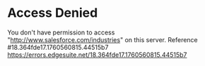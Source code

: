 # Access Denied
You don't have permission to access "http://www.salesforce.com/industries" on this server.
Reference #18.364fde17.1760560815.44515b7 
https://errors.edgesuite.net/18.364fde17.1760560815.44515b7

